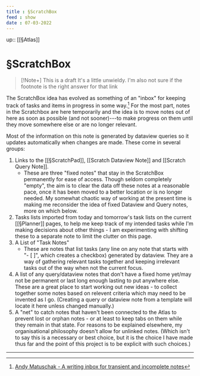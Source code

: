 ```yaml
---
title : §ScratchBox
feed : show
date : 07-03-2022
---
```

up:: [[§Atlas]]
# §ScratchBox

> [!Note+] This is a draft
> It's a little unwieldy. I'm also not sure if the footnote is the right answer for that link

The ScratchBox idea has evolved as something of an "inbox" for keeping track of tasks and items in progress in some way.[^1] For the most part, notes in the Scratchbox are here temporarily and the idea is to move notes out of here as soon as possible (and not sooner)---to make progress on them until they move somewhere else or are no longer relevant.

Most of the information on this note is generated by dataview queries so it updates automatically when changes are made. These come in several groups:

1. Links to the [[§ScratchPad]], [[Scratch Dataview Note]] and [[Scratch Query Note]].
	- These are three "fixed notes" that stay in the ScratchBox permanently for ease of access. Though seldom completely "empty", the aim is to clear the data off these notes at a reasonable pace, once it has been moved to a better location or is no longer needed. My somewhat chaotic way of working at the present time is making me reconsider the idea of fixed Dataview and Query notes, more on which below.
2. Tasks lists imported from today and tomorrow's task lists on the current [[§Planner]] pages, to help me keep track of my intended tasks while I'm making decisions about other things - I am experimenting with shifting these to a separate note to limit the clutter on this page.
3. A List of "Task Notes"
	- These are notes that list tasks (any line on any note that starts with "- [ ]", which creates a checkbox) generated by dataview. They are a way of gathering relevant tasks together and keeping irrelevant tasks out of the way when not the current focus. 
4. A list of any query/dataview notes that don't have a fixed home yet/may not be permanent or last long enough lasting to put anywhere else. These are a great place to start working out new ideas - to collect together some notes based on relevent criteria which may need to be invented as I go. (Creating a query or dataview note from a template will locate it here unless changed manually.)
5. A "net" to catch notes that haven't been connected to the Atlas to prevent lost or orphan notes - or at least to keep tabs on them while they remain in that state. For reasons to be explained elsewhere, my organisational philosophy doesn't allow for unlinked notes. (Which isn't to say this is a necessary or best choice, but it is the choice I have made thus far and the point of this project is to be explicit with such choices.)

---
[^1]: [Andy Matuschak - A writing inbox for transient and incomplete notes](https://notes.andymatuschak.org/A_writing_inbox_for_transient_and_incomplete_notes)